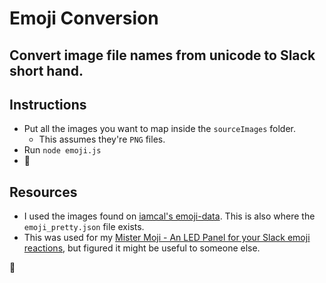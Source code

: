 # Emoji Conversion
## Convert image file names from unicode to Slack short hand.

## Instructions
* Put all the images you want to map inside the `sourceImages` folder.
  * This assumes they're `PNG` files.
* Run `node emoji.js`
* :tada:

## Resources
* I used the images found on [iamcal's emoji-data](https://github.com/iamcal/emoji-data). This is also where the `emoji_pretty.json` file exists.
* This was used for my [Mister Moji - An LED Panel for your Slack emoji reactions](https://github.com/ryanhagerty/mister-moji), but figured it might be useful to someone else.

:wave:
